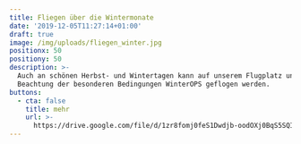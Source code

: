 ```yaml
---
title: Fliegen über die Wintermonate
date: '2019-12-05T11:27:14+01:00'
draft: true
image: /img/uploads/fliegen_winter.jpg
positionx: 50
positiony: 50
description: >-
  Auch an schönen Herbst- und Wintertagen kann auf unserem Flugplatz unter
  Beachtung der besonderen Bedingungen WinterOPS geflogen werden.
buttons:
  - cta: false
    title: mehr
    url: >-
      https://drive.google.com/file/d/1zr8fomj0feS1Dwdjb-oodOXj0BqS5SQI/view?usp=sharing
---
```


